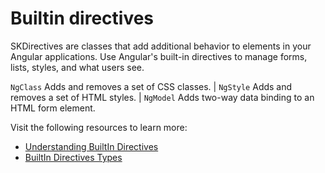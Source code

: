 # Builtin directives

SKDirectives are classes that add additional behavior to elements in your Angular applications. Use Angular's built-in directives to manage forms, lists, styles, and what users see.

`NgClass` Adds and removes a set of CSS classes. | `NgStyle` Adds and removes a set of HTML styles. | `NgModel` Adds two-way data binding to an HTML form element.


Visit the following resources to learn more:

- [Understanding BuiltIn Directives](https://angular.io/guide/built-in-directives)
- [BuiltIn Directives Types](https://thinkster.io/tutorials/angular-2-directives)